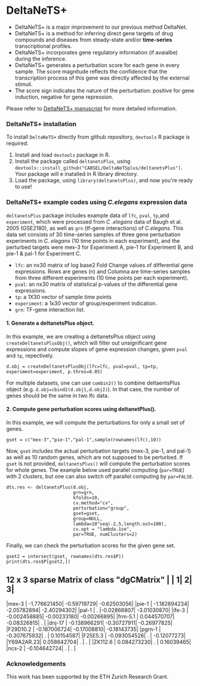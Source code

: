 

# DeltaNeTS+

- DeltaNeTS+ is a major improvement to our previous method DeltaNet.
- DeltaNeTS+ is a method for inferring direct gene targets of drug compounds and diseases from steady-state and/or __time-series__ transcriptional profiles. 
- DeltaNeTS+ incorporates gene regulatory information (if avaialbe) during the inference. 
- DeltaNeTS+ generates a perturbation score for each gene in every sample. The score magnitude reflects the confidence that the transcription process of this gene was directly affected by the external stimuli. 
- The score sign indicates the nature of the perturbation: positive for gene induction, negative for gene repression.

Please refer to [DeltaNeTS+ manuscript](https://www.biorxiv.org/content/10.1101/788968v1) for more detailed information.

### DeltaNeTS+ installation
To install `DeltaNeTS+` directly from github repository, `devtools` R package is required. 

1. Install and load `devtools` package in R.
2. Install the package called `deltanetsPlus`, using `devtools::install_github("CABSEL/DeltaNeTSplus/deltanetsPlus")`. Your package will e inatalled in R library directory.
3. Load the package, using `library(deltanetsPlus)`, and now you're ready to use!


### DeltaNeTS+ example codes using *C.elegans* expression data

`deltanetsPlus` package includes example data of `lfc`, `pval`, `tp`,and `experiment`, which were processed from *C .elegans* data of Baugh et al. 2005 (GSE2180), as well as `grn` (tf-gene interactions) of *C.elegans*. This data set consists of 30 time-series samples of three gene perturbation experiments in *C. elegans* (10 time points in each experiment), and the perturbed targets were mex-3 for Experiment A, pie-1 for Experiment B, and pie-1 & pal-1 for Experiment C.

- `lfc`: an nx30 matrix of log base2 Fold Change values of differential gene expressions. Rows are genes (n) and Columna are time-series samples from three different experiments (10 time points per each experiment).  
- `pval`: an nx30 matrix of statistical p-values of the differential gene expressions.
- `tp`: a 1X30 vector of sample time points
- `experiment`: a 1x30 vector of group/experiment indication.
- `grn`: TF-gene interaction list.

#### 1. Generate a deltanetsPlus object.

 In this example, we are creating a deltanetsPlus object using `createDeltanetsPlusObj()`, which will filter out unsignificant gene expressions and compute slopes of gene expression changes, given `pval` and `tp`, repectively. 
 
```{r warning=FALSE,eval=FALSE,echo=TRUE}
d.obj = createDeltanetsPlusObj(lfc=lfc, pval=pval, tp=tp, experiment=experiment, p.thres=0.05)
```

For multiple datasets, one can use `combin2()` to combine deltaentsPlus object (e.g. `d.obj=cbind2(d.obj1,d.obj2)`). In that case, the number of genes should be the same in two lfc data.

#### 2. Compute gene perturbation scores using deltanetPlus().

In this example, we will compute the perturbations for only a small set of genes.

```{r warning=FALSE,eval=FALSE,echo=TRUE}
gset = c("mex-3","pie-1","pal-1",sample(rownames(lfc),10))
```
Now, `gset` includes the actual perturbation targets (mex-3, pie-1, and pal-1) as well as 10 random genes, which are not supposed to be perturbed. If `gset` is not provided, `deltanetsPlus()` will compute the perturbation scores for whole genes. The example below used parallel computing (`par=TRUE`) with 2 clusters, but one can also switch off parallel computing by `par=FALSE`.

```{r warning=FALSE,eval=FALSE,echo=TRUE}
dts.res <- deltanetsPlus(d.obj, 
                         grn=grn, 
                         kfolds=10,
                         cv.method="cv",
                         perturbation="group",
                         gset=gset,
                         group=NULL,
                         lambda=10^seq(-2,5,length.out=100),
                         cv.opt = "lambda.1se",
                         par=TRUE, numClusters=2)
```

Finally, we can check the perturbation scores for the given gene set.

```{r warning=FALSE,eval=FALSE,echo=TRUE}
gset2 = intersect(gset, rownames(dts.res$P))
print(dts.res$P[gset2,])
```

__12 x 3 sparse Matrix of class "dgCMatrix"__
|         |             1|           2|           3|
----------------------------------------------------
|mex-3    |  -1.776621450| -0.59719729| -0.62503056|
|pie-1    |  -1.182894234| -2.05782894| -2.40294302|
|pal-1    |   .          |-0.02866807| -3.01030870|
|ife-3    |  -0.002458885| -0.00233180| -0.00266895|
|frm-5.1  |   0.044570707| -0.08326815|  .         |
|dnj-17   |  -0.138966291| -0.30727911| -0.26977825|
|F29D10.2 |  -0.187006724| -0.17008810| -0.18143735|
|pgrn-1   |  -0.307675932|  .         |  0.10154587|
|F25E5.3  |  -0.093054526|  .         | -0.12077273|
|Y69A2AR.23|  0.058642704|  .         |  .         |
|ZK112.6   |  0.084273230|  .         |  0.16039465|
|ncs-2     | -0.104642724|  .         |  .         |



### Acknowledgements
This work has been supported by the ETH Zurich Research Grant.



